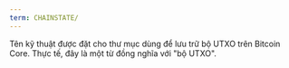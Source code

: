 ```yaml
---
term: CHAINSTATE/
---
```


Tên kỹ thuật được đặt cho thư mục dùng để lưu trữ bộ UTXO trên Bitcoin Core. Thực tế, đây là một từ đồng nghĩa với "bộ UTXO".